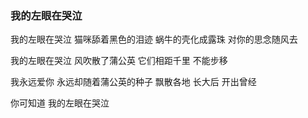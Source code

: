 ### 我的左眼在哭泣
我的左眼在哭泣
猫咪舔着黑色的泪迹
蜗牛的壳化成露珠
对你的思念随风去

我的左眼在哭泣
风吹散了蒲公英
它们相距千里
不能步移

我永远爱你
永远却随着蒲公英的种子
飘散各地
长大后
开出曾经

你可知道
我的左眼在哭泣

